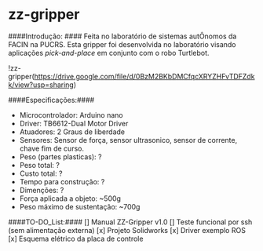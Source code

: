 # zz-gripper

####Introdução: ####
Feita no laboratório de sistemas autÔnomos da FACIN na PUCRS.
Esta gripper foi desenvolvida no laboratório visando aplicações _pick-and-place_ em conjunto com o robo Turtlebot.

!zz-gripper(https://drive.google.com/file/d/0BzM2BKbDMCfqcXRYZHFvTDFZdkk/view?usp=sharing)

####Especificações:####
+ Microcontrolador: Arduino nano
+ Driver: TB6612-Dual Motor Driver
+ Atuadores: 2 Graus de liberdade
+ Sensores: Sensor de força, sensor ultrasonico, sensor de corrente, chave fim de curso.
+ Peso (partes plasticas): ?
+ Peso total: ?
+ Custo total: ?
+ Tempo para construção: ?
+ Dimenções: ?
+ Força aplicada a objeto: ~500g
+ Peso máximo de sustentação: ~700g


####TO-DO_List:####
[] Manual ZZ-Gripper v1.0
[] Teste funcional por ssh (sem alimentação externa)
[x] Projeto Solidworks
[x] Driver exemplo ROS
[x] Esquema elétrico da placa de controle



